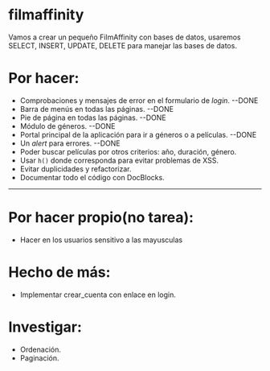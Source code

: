# filmaffinity
Vamos a crear un pequeño FilmAffinity con bases de datos, usaremos SELECT, INSERT, UPDATE, DELETE para manejar las bases de datos.


# Por hacer:

- Comprobaciones y mensajes de error en el formulario de *login*.         --DONE
- Barra de menús en todas las páginas.                                    --DONE
- Pie de página en todas las páginas.                                     --DONE
- Módulo de géneros.                                                      --DONE
- Portal principal de la aplicación para ir a géneros o a películas.      --DONE
- Un *alert* para errores.                                                --DONE
- Poder buscar películas por otros criterios: año, duración, género.      
- Usar `h()` donde corresponda para evitar problemas de XSS.
- Evitar duplicidades y refactorizar.
- Documentar todo el código con DocBlocks.
------------------------------------------------------
# Por hacer propio(no tarea):

- Hacer en los usuarios sensitivo a las mayusculas


# Hecho de más:

- Implementar crear_cuenta con enlace en login.

# Investigar:

- Ordenación.
- Paginación.
